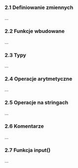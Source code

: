 ### 2.1 Definiowanie zmiennych

...

### 2.2 Funkcje wbudowane

...

### 2.3 Typy

...

### 2.4 Operacje arytmetyczne

...

### 2.5 Operacje na stringach

...

### 2.6 Komentarze

...

### 2.7 Funkcja input()

...
